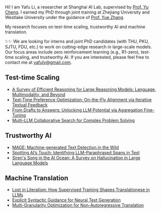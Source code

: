 Hi! I am Yafu Li, a researcher at Shanghai AI Lab, supervised by [Prof. Yu Cheng](https://ych133.github.io/). I earned my PhD through joint training at Zhejiang University and Westlake University under the guidance of [Prof. Yue Zhang](https://frcchang.github.io/). 

My research focuses on test-time scaling, trustworthy AI and machine translation.

:sparkles::sparkles: We are looking for interns and joint PhD candidates (with THU, PKU, SJTU, FDU, etc.) to work on cutting-edge research in large-scale models. Our focus areas include zero reinforcement learning (e.g., R1-zero), test-time scaling, and trustworthy AI. If you are interested, please feel free to contact me at yafuly@gmail.com.

 ## Test-time Scaling

- [A Survey of Efficient Reasoning for Large Reasoning Models: Language, Multimodality, and Beyond](https://arxiv.org/abs/2503.21614)
- [Test-Time Preference Optimization: On-the-Fly Alignment via Iterative Textual Feedback](https://arxiv.org/abs/2501.12895)
- [From Drafts to Answers: Unlocking LLM Potential via Aggregation Fine-Tuning](https://arxiv.org/abs/2501.11877)
- [Multi-LLM Collaborative Search for Complex Problem Solving](https://arxiv.org/abs/2502.18873)

## Trustworthy AI

- [MAGE: Machine-generated Text Detection in the Wild](https://aclanthology.org/2024.acl-long.3/#)
- [Spotting AI’s Touch: Identifying LLM-Paraphrased Spans in Text](https://aclanthology.org/2024.findings-acl.423/)
- [Siren's Song in the AI Ocean: A Survey on Hallucination in Large Language Models](https://arxiv.org/abs/2309.01219)

## Machine Translation

- [Lost in Literalism: How Supervised Training Shapes Translationese in LLMs](https://arxiv.org/abs/2503.04369)
- [Explicit Syntactic Guidance for Neural Text Generation](https://aclanthology.org/2023.acl-long.788/)
- [Multi-Granularity Optimization for Non-Autoregressive Translation](https://aclanthology.org/2022.emnlp-main.339/)
